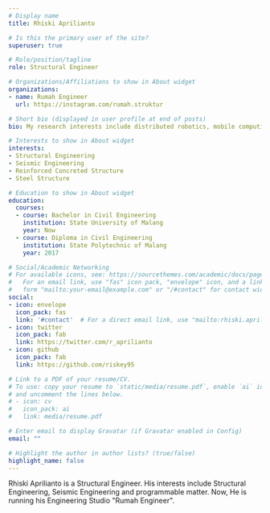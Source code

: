 ```yaml
---
# Display name
title: Rhiski Aprilianto

# Is this the primary user of the site?
superuser: true

# Role/position/tagline
role: Structural Engineer

# Organizations/Affiliations to show in About widget
organizations:
- name: Rumah Engineer
  url: https://instagram.com/rumah.struktur

# Short bio (displayed in user profile at end of posts)
bio: My research interests include distributed robotics, mobile computing and programmable matter.

# Interests to show in About widget
interests:
- Structural Engineering
- Seismic Engineering
- Reinforced Concreted Structure
- Steel Structure

# Education to show in About widget
education:
  courses:
  - course: Bachelor in Civil Engineering
    institution: State University of Malang
    year: Now
  - course: Diploma in Civil Engineering
    institution: State Polytechnic of Malang
    year: 2017

# Social/Academic Networking
# For available icons, see: https://sourcethemes.com/academic/docs/page-builder/#icons
#   For an email link, use "fas" icon pack, "envelope" icon, and a link in the
#   form "mailto:your-email@example.com" or "/#contact" for contact widget.
social:
- icon: envelope
  icon_pack: fas
  link: '#contact'  # For a direct email link, use "mailto:rhiski.april01@gmail.com".
- icon: twitter
  icon_pack: fab
  link: https://twitter.com/r_aprilianto
- icon: github
  icon_pack: fab
  link: https://github.com/riskey95

# Link to a PDF of your resume/CV.
# To use: copy your resume to `static/media/resume.pdf`, enable `ai` icons in `params.toml`, 
# and uncomment the lines below.
# - icon: cv
#   icon_pack: ai
#   link: media/resume.pdf

# Enter email to display Gravatar (if Gravatar enabled in Config)
email: ""

# Highlight the author in author lists? (true/false)
highlight_name: false
---
```


Rhiski Aprilianto is a Structural Engineer. His interests include Structural Engineering, Seismic Engineering and programmable matter. Now, He is running his Engineering Studio "Rumah Engineer".


